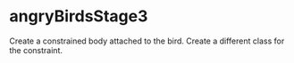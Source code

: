 # angryBirdsStage3
Create a constrained body attached to the bird.
Create a different class for the constraint.
